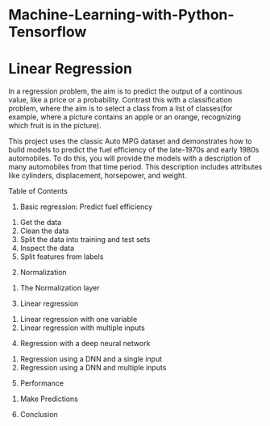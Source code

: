 # Machine-Learning-with-Python-Tensorflow

# Linear Regression

In a regression problem, the aim is to predict the output of a continous value, like a price or a probability. Contrast this with a classification problem, where the aim is to select a class from a list of classes(for example, where a picture contains an apple or an orange, recognizing which fruit is in the picture).

This project uses the classic Auto MPG dataset and demonstrates how to build models to predict the fuel efficiency of the late-1970s and early 1980s automobiles. To do this, you will provide the models with a description of many automobiles from that time period. This description includes attributes like cylinders, displacement, horsepower, and weight.

Table of Contents

1. Basic regression: Predict fuel efficiency
  1) Get the data
  2) Clean the data
  3) Split the data into training and test sets
  4) Inspect the data
  5) Split features from labels
2. Normalization
  1) The Normalization layer
3. Linear regression
  1) Linear regression with one variable
  2) Linear regression with multiple inputs
4. Regression with a deep neural network
  1) Regression using a DNN and a single input
  2) Regression using a DNN and multiple inputs
5. Performance
  1) Make Predictions
6. Conclusion
